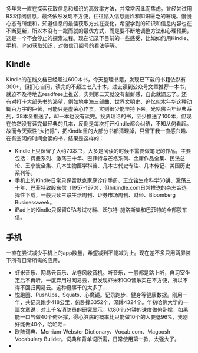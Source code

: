 多年来一直在探索获取信息和知识的高效率方法，并常常因此而焦虑。曾经尝试用RSS订阅信息，最终依然发现不方便，往往陷入信息轰炸和知识匮乏的窘境。慢慢心态有所缓和，知道信息的最佳获取方式在变化，希望学到的知识和信息内容也在不断更新，所以本没有一蹴而就的最优方式，而是要不断地调整方法和心理预期，这是一个不会停止的探索过程。现在记录下目前的一些感受，比如如何用Kindle、手机、iPad获取知识，对微信订阅号的看法等等。
## Kindle
Kindle的在线文档已经超过600本书，今天整理书籍，发现已下载的书籍依然有300+，但扪心自问，读完的不超过七八十本。过去读到公众号文章推荐一本书，就迫不及待地去readfree上推送，实则第二天就没有新鲜感，自此就遗忘了。还有对打卡大部头书的渴望，例如地中海三部曲、世界文明史、追忆似水年华这种动辄百万字的巨著，可能只是虚荣心作祟，实则很少能坚持下来。光哈佛百年经典系列，38本全推送了，却一本也没有读完。投资理论的书，至少推送了100本，但现在依然没有读完最经典的几本，反倒是每次打开Kindle都会纠结，不知从何看起。故而今天索性“大扫除”，把Kindle里的大部分书都清理掉，只留下我一直感兴趣、在有空闲的时间会读的书，结果是这样的：
* Kindle上只保留了大约70本书，大多是阅读的时候不需要做笔记的作品，主要包括：费曼系列、激荡三十年、巴菲特与芒格系列、金庸作品全集、民法总论、王小波全集、几本生物医学科普、几本古代史专注、几本传记、美国历史系列等。
* 手机上的Kindle日常只保留默克家庭诊疗手册、王立铭生命科学50讲、激荡三十年、巴菲特致股东信（1957-1970），但hikindle.com日常推送的杂志会选择性下载，一般只读三联生活周刊、证券市场周刊、财经、Bloomberg Businessweek。
* iPad上的Kindle只保留CFA考试材料、沃尔特-施洛斯集和巴菲特的全部股东信。
## 手机
一直在尝试减少手机上的app数量，希望减到不能减为止。现在差不多只用两屏装下所有日常所需的应用。
* 虾米音乐、网易云音乐、龙卷风收音机。听音乐，一般都是路上听，自习室坐定后不再听。一度弃用过网易云，但发现虾米和QQ音乐实在不方便，所以不得不回归网易云。这种蠢事干的太多了…
* 悦跑圈、PushUps、Squats、心魔镜。记录跑步、健身等健康数据。刚用一年，共记录跑步418公里，俯卧撑3352个，深蹲4324个。年初哈佛大学的一篇文章说，对上千名消防员的研究显示，以80个/分钟的速度做俯卧撑，如果能一口气做40个俯卧撑，得心脏病的概率比只能做10个的人要低96%，我刚好能做40个，哈哈哈~
* 欧陆词典、Merriam-Webster Dictionary、Vocab.com、Magoosh Vocabulary Builder。词典和背单词所需，日常使用第一款，太强大了。
*  
<!--stackedit_data:
eyJoaXN0b3J5IjpbMTUwNTE4NTcxMV19
-->
